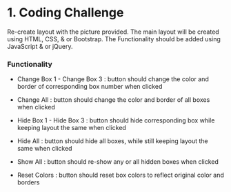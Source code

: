 # 1. Coding Challenge
 Re-create layout with the picture provided. The main layout will be created using HTML, CSS, & or Bootstrap. The Functionality should be added using JavaScript & or jQuery.

### Functionality 

* Change Box 1 - Change Box 3 : button should change the color and border of corresponding box number when clicked

* Change All : button should change the color and border of all boxes when clicked

* Hide Box 1 - Hide Box 3 : button should hide corresponding box while keeping layout the same when clicked

* Hide All : button should hide all boxes, while still keeping layout the same when clicked

* Show All : button should re-show any or all hidden boxes when clicked

* Reset Colors : button should reset box colors to reflect original color and borders